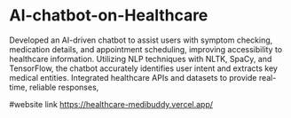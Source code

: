 # AI-chatbot-on-Healthcare
Developed an AI-driven chatbot to assist users with symptom checking, medication details, and appointment scheduling, improving accessibility to healthcare information. Utilizing NLP techniques with NLTK, SpaCy, and TensorFlow, the chatbot accurately identifies user intent and extracts key medical entities. Integrated healthcare APIs and datasets to provide real-time, reliable responses,

#website link
https://healthcare-medibuddy.vercel.app/
